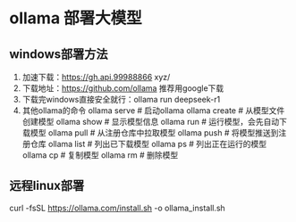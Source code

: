 # ollama 部署大模型
## windows部署方法
1. 加速下载：https://gh.api.99988866 xyz/
2. 下载地址：https://github.com/ollama
推荐用google下载
3. 下载完windows直接安全就行：ollama run deepseek-r1
4. 其他ollama的命令
ollama serve # 启动ollama
ollama create # 从模型文件创建模型
ollama show  # 显示模型信息
ollama run  # 运行模型，会先自动下载模型
ollama pull  # 从注册仓库中拉取模型
ollama push  # 将模型推送到注册仓库
ollama list  # 列出已下载模型
ollama ps  # 列出正在运行的模型
ollama cp  # 复制模型
ollama rm  # 删除模型

## 远程linux部署
curl -fsSL https://ollama.com/install.sh -o ollama_install.sh